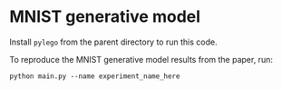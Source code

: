 # MNIST generative model

Install `pylego` from the parent directory to run this code.

To reproduce the MNIST generative model results from the paper, run:
```
python main.py --name experiment_name_here
```
